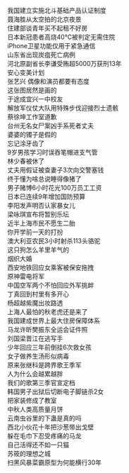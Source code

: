 我国建立实施北斗基础产品认证制度  
聂海胜从太空拍的北京夜景  
住建部谈青年买不起租不好房  
日本新冠患者高烧40℃被判定无需住院  
iPhone卫星功能仅用于紧急通信  
山东省出现炭疽死亡病例  
河北原副省长李谦受贿超5000万获刑13年  
安心变美计划  
张艺兴 偶像和演员都要有态度  
这张图居然是画的  
于途成宜兴一中校友  
解放军仪仗大队用特殊步伐迎接烈士遗骸  
蔡徐坤工作室道歉  
台州无名女尸案凶手系死者丈夫  
婆婆的镯子是假的  
忘记涂牙齿了  
9岁男孩学习时误吞笔帽进支气管  
林少春被休了  
丈夫用假证被查妻子3次向交警塞钱  
终于懂为啥总说睡得像猪了  
男子赌博6小时花光100万员工工资  
日本已连续9年增加国防预算  
李阳发声明否认家暴女儿  
梁咏琪宣布将暂别乐坛  
近半上海市民不愿生二胎  
你开学前一天的打扮  
澳大利亚农民3小时射杀113头骆驼  
这只狗怎么羊里羊气的  
烟织大婚  
西安地铁回应女乘客被保安拖拽  
原神雷电将军  
中国空军两个不怕回应外军挑衅  
丁真回到村里有多开心  
杨超越紫魔出妆路透  
上海人最怕的秋老虎还是来了  
我国建成世界上最大住房保障体系  
马龙许昕樊振东全运会证件照  
刘国梁晋江在逃写手  
少年回应三年前倒挂6次救女孩  
女子做养生汤形似病毒  
原来张继科是跨界歌王季军  
人为什么会越累越胖  
我们的歌第三季官宣定档  
韩国男子出狱后切断电子脚链杀2女  
把家装修成了教室  
中秋人类高质量月饼  
云南虫谷里的下蛊是真的吗  
西北小伙花十年把沙葱带出戈壁  
躲在毛巾下忍受疼痛的马龙  
自己活得还不如一只猫  
苏筱的理想之城  
扫黑风暴菜霸原型为何能横行30年  
